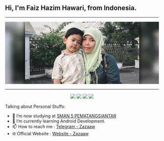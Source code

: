 <!-- Your title -->
## Hi, I'm Faiz Hazim Hawari, from Indonesia.

---
<p align="center">
  <img src="https://raw.githubusercontent.com/Zazaaw/zazaaw/main/me_childhood.png"><br>
</p>

---
<p align="center">
<a href="https://github.com/zazaaw"> <img src="https://img.shields.io/badge/-Github-000?style=flat&logo=Github&logoColor=white" /></a>
<a href="https://www.instagram.com/izzawarii"> <img src="https://img.shields.io/badge/-Instagram-c13584?style=flat&labelColor=c13584&logo=instagram&logoColor=white" /></a>
<a href="mailto:faizandhilmi@gmail.com"> <img src="https://img.shields.io/badge/-Gmail-c14438?style=flat&logo=Gmail&logoColor=white" /></a>
<a href="mailto:faizandhilmi@outlook.com"> <img src="https://img.shields.io/badge/-Outlook-0078D4?style=flat&logo=Microsoft-Outlook&logoColor=white" /></p></a>


Talking about Personal Stuffs:

- 🔭 I’m now studying at [SMAN 5 PEMATANGSIANTAR](http://sekolah.data.kemdikbud.go.id/index.php/chome/profil/50364F58-3127-471B-8D1B-52C68BA4008C)
- 🌱 I’m currently learning Android Development.
- 📫 How to reach me : [Telegram - Zazaaw](https://t.me/faizhazimhawari16)
- 🌐 Official Website : [Website - Zazaaw](https://Zazaaw.github.io)
